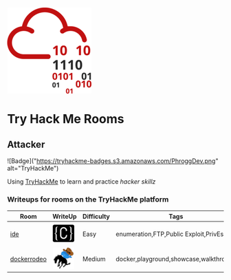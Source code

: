 ![THM_Rooms](imgs/tryhackmelogo.png)
# Try Hack Me Rooms

## Attacker
 ![Badge]("https://tryhackme-badges.s3.amazonaws.com/PhroggDev.png" alt="TryHackMe")

 Using [TryHackMe](https://tryhackme.com) to learn and practice *hacker skillz*

### Writeups for rooms on the TryHackMe platform  
| Room | WriteUp | Difficulty | Tags |  
| ---- | ------- | ---------- | ---- |
| [ide](https://tryhackme.com/room/ide) | [![ide room logo](/imgs/ide_room_logo-50x50.png)](ide/ide.md) | Easy | enumeration,FTP,Public Exploit,PrivEsc |
| [dockerrodeo](https://tryhackme.com/room/dockerrodeo) | [![The Docker Rodeo](imgs/dockerrodeo_room_logo-50x50.png)](dockerrodeo/dockerrodeo.md) | Medium | docker,playground,showcase,walkthrough |
